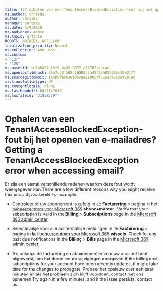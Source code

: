 ```yaml
---
title: 127 ophalen van een TenantAccessBlockedException-fout bij het openen van e-mailadres?
ms.author: chrisda
author: chrisda
manager: serdars
ms.date: 4/9/2018
ms.audience: Admin
ms.topic: article
ROBOTS: NOINDEX, NOFOLLOW
localization_priority: Normal
ms.collection: Adm_O365
ms.custom:
- "127"
- "128"
ms.assetid: de7b6877-f3f9-4402-8072-c73783aaccaa
ms.openlocfilehash: 56a7cd3f588a16883c7a49b35a825301c10e2777
ms.sourcegitcommit: 1a4b8fa9e38a95ca811085af516edb81caf2018c
ms.translationtype: MT
ms.contentlocale: nl-NL
ms.lasthandoff: 04/13/2019
ms.locfileid: "31858379"
---
```

# <a name="getting-a-tenantaccessblockedexception-error-when-accessing-email"></a><span data-ttu-id="226c2-102">Ophalen van een TenantAccessBlockedException-fout bij het openen van e-mailadres?</span><span class="sxs-lookup"><span data-stu-id="226c2-102">Getting a TenantAccessBlockedException error when accessing email?</span></span>

<span data-ttu-id="226c2-103">Er zijn een aantal verschillende redenen waarom deze fout wordt weergegeven kan.</span><span class="sxs-lookup"><span data-stu-id="226c2-103">There are a few different reasons why you might receive this error.</span></span> <span data-ttu-id="226c2-104">Bijvoorbeeld:</span><span class="sxs-lookup"><span data-stu-id="226c2-104">For example:</span></span>

- <span data-ttu-id="226c2-105">Controleer of uw abonnement is geldig in de **Facturering** \> pagina in het [beheercentrum voor Microsoft 365](https://portal.office.com/adminportal/home#/subscriptions) **abonnementen** .</span><span class="sxs-lookup"><span data-stu-id="226c2-105">Verify that your subscription is valid in the **Billing** \> **Subscriptions** page in the [Microsoft 365 admin center](https://portal.office.com/adminportal/home#/subscriptions).</span></span>

- <span data-ttu-id="226c2-106">Selectievakje voor alle achterstallige meldingen in de **Facturering** \> pagina in het [beheercentrum voor Microsoft 365](https://portal.office.com/adminportal/home#/billoverview) **wissels** .</span><span class="sxs-lookup"><span data-stu-id="226c2-106">Check for any past due notifications in the **Billing** \> **Bills** page in the [Microsoft 365 admin center](https://portal.office.com/adminportal/home#/billoverview).</span></span>

- <span data-ttu-id="226c2-107">Als onlangs de facturering en abonnementen voor uw account hebt bijgewerkt, kan het duren om de wijzigingen doorgeven.</span><span class="sxs-lookup"><span data-stu-id="226c2-107">If the billing and subscriptions for your account have been recently updated, it might take time for the changes to propagate.</span></span> <span data-ttu-id="226c2-108">Probeer het opnieuw over een paar minuten en als het probleem zich blijft voordoen, contact met ons opnemen.</span><span class="sxs-lookup"><span data-stu-id="226c2-108">Try again in a few minutes, and if the issue persists, contact us.</span></span>
